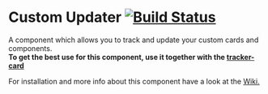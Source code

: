 # Custom Updater [![Build Status](https://travis-ci.com/custom-components/custom_updater.svg?branch=master)](https://travis-ci.com/custom-components/custom_updater)

A component which allows you to track and update your custom cards and components.\
**To get the best use for this component, use it together with the [tracker-card](https://github.com/custom-cards/tracker-card)**

For installation and more info about this component have a look at the [Wiki.](https://github.com/custom-components/custom_updater/wiki/Installation)